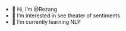 - 👋 Hi, I’m @Rezang
- 👀 I’m interested in see theater of sentiments
- 🌱 I’m currently learning NLP

<!---
Rezang/Rezang is a ✨ special ✨ repository because its `README.md` (this file) appears on your GitHub profile.
You can click the Preview link to take a look at your changes.
--->
